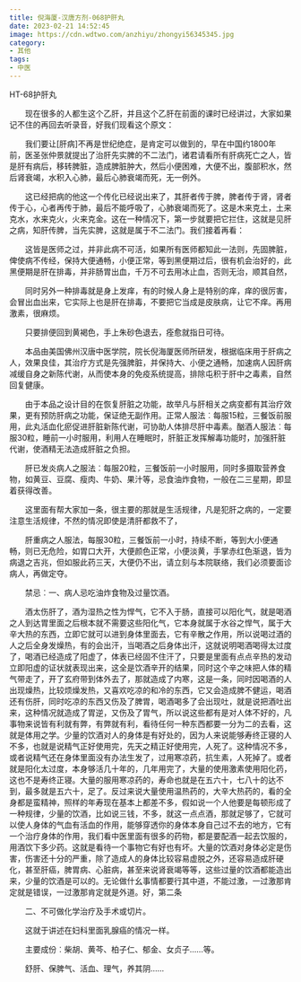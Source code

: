 ```yaml
---
title: 倪海厦-汉唐方剂-068护肝丸
date: 2023-02-21 14:52:45
image: https://cdn.wdtwo.com/anzhiyu/zhongyi56345345.jpg
category: 
- 其他
tags: 
- 中医
---
```


HT-68护肝丸

<!--more-->

　　现在很多的人都生这个乙肝，并且这个乙肝在前面的课时已经讲过，大家如果记不住的再回去听录音，好我们现看这个原文：

　　我们要让[肝病]不再是世纪绝症，是肯定可以做到的，早在中国约1800年前，医圣张仲景就提出了治肝先实脾的不二法门，诸君请看所有肝病死亡之人，皆是肝有病后，移转脾脏，造成脾脏肿大，然后小便困难，大便不出，腹部积水，然后肾衰竭，水积入心肺，最后心肺衰竭而死，无一例外。

　　这已经把病的他这一个传化已经说出来了，其肝者传于脾，脾者传于肾，肾者传于心，心者再传于肺，最后不能呼吸了，心肺衰竭而死了。这是木来克土，土来克水，水来克火，火来克金。这在一种情况下，第一步就要把它拦住，这就是见肝之病，知肝传脾，当先实脾，这就是属于不二法门。我们接着再看：

　　这皆是医师之过，并非此病不可活，如果所有医师都知此一法则，先固脾脏，俾使病不传经，保持大便通畅，小便正常，等到黑便期过后，很有机会治好的，此黑便期是肝在排毒，并非肠胃出血，千万不可去用冰止血，否则无治，顺其自然，

　　同时另外一种排毒就是身上发痒，有的时候人身上是特别的痒，痒的很厉害，会冒出血出来，它实际上也是肝在排毒，不要把它当成是皮肤病，让它不痒。再用激素，很麻烦。

　　只要排便回到黄褐色，手上朱砂色退去，痊愈就指日可待。

　　本品由美国佛州汉唐中医学院，院长倪海厦医师所研发，根据临床用于肝病之人，效果良佳，其治疗方式是先强脾脏，并保持大、小便之通畅，加速病人因肝病减缓自身之新陈代谢，从而使本身的免疫系统提高，排除屯积于肝中之毒素，自然回复健康。

　　由于本品之设计目的在恢复肝脏之功能，故举凡与肝相关之病变都有其治疗效果，更有预防肝病之功能，保证绝无副作用。正常人服法︰每服15粒，三餐饭前服用，此丸活血化瘀促进肝脏新陈代谢，可协助人体排尽肝中毒素。酗酒人服法︰每服30粒，睡前一小时服用，利用人在睡眠时，肝脏正发挥解毒功能时，加强肝脏代谢，使酒精无法造成肝脏之负担。

　　肝已发炎病人之服法︰每服20粒，三餐饭前一小时服用，同时多摄取营养食物，如黄豆、豆腐、瘦肉、牛奶、果汁等，忌食油炸食物，一般在二三星期，即显着获得改善。

　　这里面有帮大家加一条，很主要的那就是生活规律，凡是犯肝之病的，一定要注意生活规律，不然的情况即使是清肝都救不了，

　　肝重病之人服法，每服30粒，三餐饭前一小时，持续不断，等到大小便通畅，则已无危险，如胃口大开，大便颜色正常，小便淡黄，手掌赤红色渐退，皆为病退之吉兆，但如服此药三天，大便仍不出，请立刻与本院联络，我们必须要面诊病人，再做定夺。

　　禁忌︰一、病人忌吃油炸食物及过量饮酒。

　　酒太伤肝了，酒为湿热之性为悍气，它不入于肠，直接可以阳化气，就是喝酒之人到达胃里面之后根本就不需要这些阳化气，它本身就属于水谷之悍气，属于大辛大热的东西，立即它就可以进到身体里面去，它有辛散之作用，所以说喝过酒的人之后全身发燥热，有的会出汗，当喝酒之后身体出汗，这就说明喝酒喝得太过度了，喝酒已经造成了阳虚了，体表已经固不住汗了，只要是里面有点点辛热的发动立即阳虚的证状就表现出来，这全是饮酒辛开的结果，同时这个辛之味把人体的精气带走了，开了玄府带到体外去了，那就造成了内寒，这是一条，同时因喝酒的人出现燥热，比较烦燥发热，又喜欢吃凉的和冷的东西，它又会造成脾不健运，喝酒还有伤肝，同时吃凉的东西又伤及了脾胃，喝酒喝多了会出现吐，就是说把酒吐出来，这种情况就造成了胃逆，又伤及了胃气，所以说这些都有是对人体不好的，凡事物来说皆有利就有弊，有弊就有利，看待任何一种东西都要一分为二的去看，这就是体用之学。少量的饮酒对人的身体是有好处的，因为人来说能够寿终正寝的人不多，也就是说精气正好使用完，先天之精正好使用完，人死了。这种情况不多，或者说精气还在身体里面没有办法生发了，过用寒凉药，抗生素，人死掉了。或者就是阳化太过度，本身够活几十年的，几年用完了，大量的使用激素使用阳化药，这也不是寿终正寝。大量的服用寒凉药的，寿命也就是在五六十，七八十的达不到，最多就是五六十，足了。反过来说大量使用温热药的，大辛大热药的，看的全身都是蛮精神，照样的年寿现在基本上都差不多，假如说一个人他要是每顿形成了一种规律，少量的饮酒，比如说三钱，不多，就这一点点酒，那就足够了，它就可以使人身体的气血有活血的作用，能够穿透你的身体本身自己过不去的地方，它有一个治疗身体的作用，我们看中医里面有很多的药物，都是要配酒一起去饮服的，用酒饮下多少药。这就是看待一个事物它有好也有坏。大量的饮酒对身体必定是伤害，伤害还十分的严重，除了造成人的身体比较容易虚脱之外，还容易造成肝硬化，甚至肝癌，脾胃病、心脏病，甚至来说肾衰竭等等，这些过量的饮酒都能造出来，少量的饮酒是可以的。无论做什幺事情都要行其中道，不能过激，一过激那肯定就是错误，一过激那肯定就是外道。好，第二条

　　二、不可做化学治疗及手术或切片。

　　这就于讲述在妇科里面乳腺癌的情况一样。

　　主要成份︰柴胡、黄芩、柏子仁、郁金、女贞子……等。

　　舒肝、保脾气、活血、理气，养其阴……
